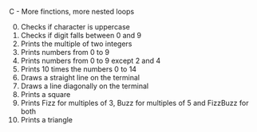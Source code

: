 C - More finctions, more nested loops

0. Checks if character is uppercase
1. Checks if digit falls between 0 and 9
2. Prints the multiple of two integers
3. Prints numbers from 0 to 9
4. Prints numbers from 0 to 9 except 2 and 4
5. Prints 10 times the numbers 0 to 14
6. Draws a straight line on the terminal
7. Draws a line diagonally on the terminal
8. Prints a square
9. Prints Fizz for multiples of 3, Buzz for multiples of 5 and FizzBuzz for both
10. Prints a triangle
